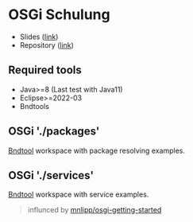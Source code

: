 # OSGi Schulung

* Slides ([link](https://docs.google.com/presentation/d/1ceQKK2ygEo5bZ376fBNTtGkjrnVfpt47Ptmqq-MBeQk/edit?usp=sharing))
* Repository ([link](https://github.com/jwausle/osgi-schulung))

## Required tools

* Java>=8 (Last test with Java11)
* Eclipse>=2022-03 
* Bndtools  

## OSGi './packages'

[Bndtool](https://bndtools.org/) workspace with package resolving examples.

## OSGi './services'

[Bndtool](https://bndtools.org/) workspace with service examples.

> influnced by [mnlipp/osgi-getting-started](https://github.com/mnlipp/osgi-getting-started)
